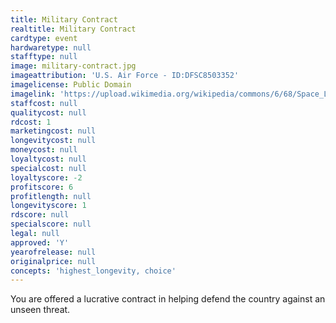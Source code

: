 ```yaml
---
title: Military Contract
realtitle: Military Contract
cardtype: event
hardwaretype: null
stafftype: null
image: military-contract.jpg
imageattribution: 'U.S. Air Force - ID:DFSC8503352'
imagelicense: Public Domain
imagelink: 'https://upload.wikimedia.org/wikipedia/commons/6/68/Space_Laser_Satellite_Defense_System_Concept.jpg'
staffcost: null
qualitycost: null
rdcost: 1
marketingcost: null
longevitycost: null
moneycost: null
loyaltycost: null
specialcost: null
loyaltyscore: -2
profitscore: 6
profitlength: null
longevityscore: 1
rdscore: null
specialscore: null
legal: null
approved: 'Y'
yearofrelease: null
originalprice: null
concepts: 'highest_longevity, choice'
---
```


You are offered a lucrative contract in helping defend the country against an unseen threat.
